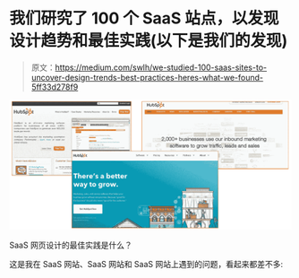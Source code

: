 # 我们研究了 100 个 SaaS 站点，以发现设计趋势和最佳实践(以下是我们的发现)

> 原文：<https://medium.com/swlh/we-studied-100-saas-sites-to-uncover-design-trends-best-practices-heres-what-we-found-5ff33d278f9>

![](img/942a4744d7a05931989ccca6185fea16.png)

SaaS 网页设计的最佳实践是什么？

这是我在 SaaS 网站、SaaS 网站和 SaaS 网站上遇到的问题，看起来都差不多: